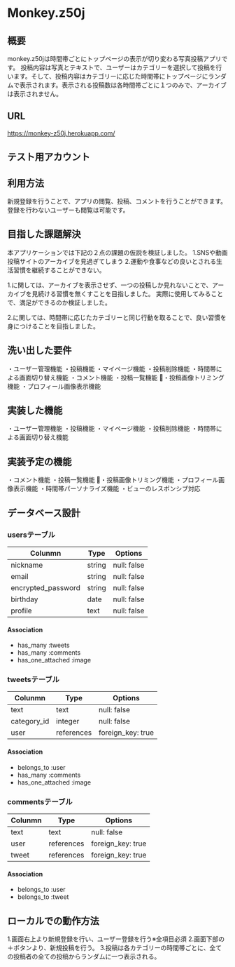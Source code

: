 # Monkey.z50j
## 概要
monkey.z50jは時間帯ごとにトップページの表示が切り変わる写真投稿アプリです。
投稿内容は写真とテキストで、ユーザーはカテゴリーを選択して投稿を行います。そして、投稿内容はカテゴリーに応じた時間帯にトップページにランダムで表示されます。表示される投稿数は各時間帯ごとに１つのみで、アーカイブは表示されません。

## URL
https://monkey-z50j.herokuapp.com/

## テスト用アカウント

## 利用方法
新規登録を行うことで、アプリの閲覧、投稿、コメントを行うことができます。
登録を行わないユーザーも閲覧は可能です。

## 目指した課題解決
本アプリケーションでは下記の２点の課題の仮説を検証しました。
1.SNSや動画投稿サイトのアーカイブを見過ぎてしまう
2.運動や食事などの良いとされる生活習慣を継続することができない。

1.に関しては、アーカイブを表示させず、一つの投稿しか見れないことで、アーカイブを見続ける習慣を無くすことを目指しました。
実際に使用してみることで、満足ができるのか検証しました。

2.に関しては、時間帯に応じたカテゴリーと同じ行動を取ることで、良い習慣を身につけることを目指しました。

## 洗い出した要件
・ユーザー管理機能
・投稿機能
・マイページ機能
・投稿削除機能
・時間帯による画面切り替え機能
・コメント機能
・投稿一覧機能
・投稿画像トリミング機能
・プロフィール画像表示機能

## 実装した機能
・ユーザー管理機能
・投稿機能
・マイページ機能
・投稿削除機能
・時間帯による画面切り替え機能

## 実装予定の機能
・コメント機能
・投稿一覧機能
・投稿画像トリミング機能
・プロフィール画像表示機能
・時間帯パーソナライズ機能
・ビューのレスポンシブ対応

## データベース設計
### usersテーブル
| Colunmn            | Type            | Options           |
| ------------------ | --------------- | ----------------- |
| nickname           | string          | null: false       |
| email              | string          | null: false       |
| encrypted_password | string          | null: false       |
| birthday           | date            | null: false       |
| profile            | text            | null: false       |

#### Association
- has_many :tweets
- has_many :comments
- has_one_attached :image

### tweetsテーブル
| Colunmn            | Type            | Options           |
| ------------------ | --------------- | ----------------- |
| text               | text            | null: false       |
| category_id        | integer         | null: false       |
| user               | references      | foreign_key: true |

#### Association
- belongs_to :user
- has_many :comments
- has_one_attached :image

### commentsテーブル
| Colunmn            | Type            | Options           |
| ------------------ | --------------- | ----------------- |
| text               | text            | null: false       |
| user               | references      | foreign_key: true |
| tweet              | references      | foreign_key: true |

#### Association
- belongs_to :user
- belongs_to :tweet

## ローカルでの動作方法
1.画面右上より新規登録を行い、ユーザー登録を行う※全項目必須
2.画面下部の＋ボタンより、新規投稿を行う。
3.投稿は各カテゴリーの時間帯ごとに、全ての投稿者の全ての投稿からランダムに一つ表示される。